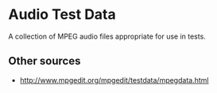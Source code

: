 Audio Test Data
===============

A collection of MPEG audio files appropriate for use in tests.


Other sources
-------------

* http://www.mpgedit.org/mpgedit/testdata/mpegdata.html

